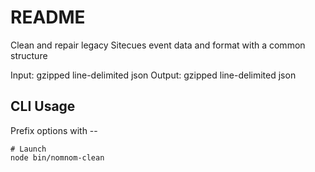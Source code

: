 # README #

Clean and repair legacy Sitecues event data and format with a common structure

Input: gzipped line-delimited json
Output: gzipped line-delimited json

## CLI Usage ##

Prefix options with --

```
# Launch 
node bin/nomnom-clean

